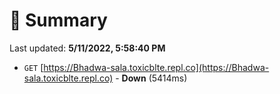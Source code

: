 # 📖 Summary
Last updated: **5/11/2022, 5:58:40 PM**

- `GET` [https://Bhadwa-sala.toxicblte.repl.co](https://Bhadwa-sala.toxicblte.repl.co) - **Down** (5414ms)
